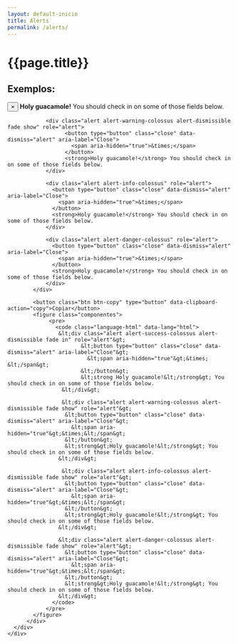 ```yaml
---
layout: default-inicio
title: Alerts 
permalink: /alerts/
---
```



 <div class="cor-smed-500" id="topo-logo">
      <div class="container">
          <div class="row">
             <h1 id="colossus">{{page.title}}</h1>
          </div>
      </div>
  </div>
  
  <div class="col-lg-12 col-sm-12 col-xs-12 col-md-12">
    <div class="container">
      <div class="row">
          <div class="col-12 col-sm-12 col-xl-12 col-md-12">
            <h2 class="page-header">Exemplos:</h2>
            <div class="demo">
                <div class="alert alert-success-colossus alert-dismissible fade show" role="alert">
                      <button type="button" class="close" data-dismiss="alert" aria-label="Close">
                        <span aria-hidden="true">&times;</span>
                      </button>
                      <strong>Holy guacamole!</strong> You should check in on some of those fields below.
                </div>
                
                <div class="alert alert-warning-colossus alert-dismissible fade show" role="alert">
                      <button type="button" class="close" data-dismiss="alert" aria-label="Close">
                        <span aria-hidden="true">&times;</span>
                      </button>
                      <strong>Holy guacamole!</strong> You should check in on some of those fields below.
                </div>
                
                <div class="alert alert-info-colossus" role="alert">
                  <button type="button" class="close" data-dismiss="alert" aria-label="Close">
                    <span aria-hidden="true">&times;</span>
                  </button>
                  <strong>Holy guacamole!</strong> You should check in on some of those fields below.
                </div>
                
                <div class="alert alert-danger-colossus" role="alert">
                  <button type="button" class="close" data-dismiss="alert" aria-label="Close">
                    <span aria-hidden="true">&times;</span>
                  </button>
                  <strong>Holy guacamole!</strong> You should check in on some of those fields below.
                </div>
            </div>
        
            <button class="btn btn-copy" type="button" data-clipboard-action="copy">Copiar</button>  
            <figure class="componentes">
                 <pre>
                   <code class="language-html" data-lang="html">
                    &lt;div class="alert alert-success-colossus alert-dismissible fade in" role="alert"&gt;
                           &lt;button type="button" class="close" data-dismiss="alert" aria-label="Close"&gt;
                             &lt;span aria-hidden="true"&gt;&times; &lt;/span&gt;
                           &lt;/button&gt;
                           &lt;strong Holy guacamole!&lt;/strong&gt; You should check in on some of those fields below.
                     &lt;/div&gt;
                     
                     &lt;div class="alert alert-warning-colossus alert-dismissible fade show" role="alert"&gt;
                      &lt;button type="button" class="close" data-dismiss="alert" aria-label="Close"&gt;
                        &lt;span aria-hidden="true"&gt;&times;&lt;/span&gt;
                      &lt;/button&gt;
                      &lt;strong&gt;Holy guacamole!&lt;/strong&gt; You should check in on some of those fields below.
                    &lt;/div&gt;
                    
                     &lt;div class="alert alert-info-colossus alert-dismissible fade show" role="alert"&gt;
                      &lt;button type="button" class="close" data-dismiss="alert" aria-label="Close"&gt;
                        &lt;span aria-hidden="true"&gt;&times;&lt;/span&gt;
                      &lt;/button&gt;
                      &lt;strong&gt;Holy guacamole!&lt;/strong&gt; You should check in on some of those fields below.
                    &lt;/div&gt;
                    
                    &lt;div class="alert alert-danger-colossus alert-dismissible fade show" role="alert"&gt;
                      &lt;button type="button" class="close" data-dismiss="alert" aria-label="Close"&gt;
                        &lt;span aria-hidden="true"&gt;&times;&lt;/span&gt;
                      &lt;/button&gt;
                      &lt;strong&gt;Holy guacamole!&lt;/strong&gt; You should check in on some of those fields below.
                    &lt;/div&gt;
                  </code>
                </pre>   
            </figure>     
          </div>
      </div>
    </div>
</div> 





                  
                  

                







